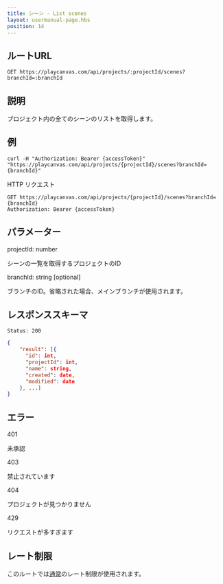 ```yaml
---
title: シーン - List scenes
layout: usermanual-page.hbs
position: 14
---
```


## ルートURL

```none
GET https://playcanvas.com/api/projects/:projectId/scenes?branchId=:branchId
```

## 説明

プロジェクト内の全てのシーンのリストを取得します。

## 例

```none
curl -H "Authorization: Bearer {accessToken}" "https://playcanvas.com/api/projects/{projectId}/scenes?branchId={branchId}"
```

HTTP リクエスト

```text
GET https://playcanvas.com/api/projects/{projectId}/scenes?branchId={branchId}
Authorization: Bearer {accessToken}
```

## パラメーター

<div class="params">
<div class="parameter"><span class="param">projectId: number</span><p>シーンの一覧を取得するプロジェクトのID</p></div>
<div class="parameter"><span class="param">branchId: string [optional]</span><p>ブランチのID。省略された場合、メインブランチが使用されます。</p></div>
</div>

## レスポンススキーマ

```none
Status: 200
```

```json
{
    "result": [{
      "id": int,
      "projectId": int,
      "name": string,
      "created": date,
      "modified": date
    }, ...]
}
```

## エラー

<div class="params">
<div class="parameter"><span class="param">401</span><p>未承認</p></div>
<div class="parameter"><span class="param">403</span><p>禁止されています</p></div>
<div class="parameter"><span class="param">404</span><p>プロジェクトが見つかりません</p></div>
<div class="parameter"><span class="param">429</span><p>リクエストが多すぎます</p></div>
</div>

## レート制限

このルートでは[通常](/user-manual/api#rate-limiting)のレート制限が使用されます。

[1]: /user-manual/api#rate-limiting
